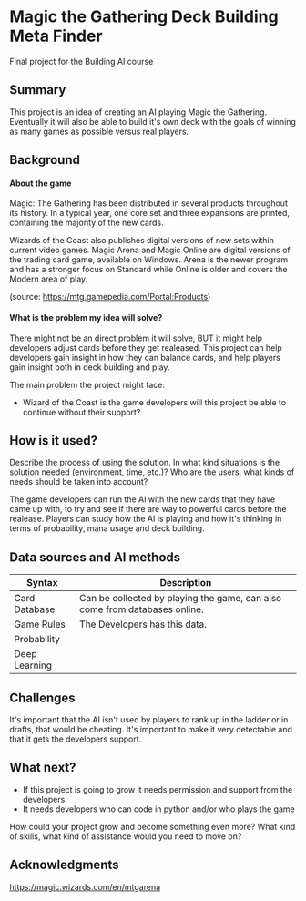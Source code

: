 # Magic the Gathering Deck Building Meta Finder

Final project for the Building AI course

## Summary

This project is an idea of creating an AI playing Magic the Gathering. Eventually it will also be able to build it's own deck with the goals of winning as many games as possible versus real players.

## Background

#### About the game

Magic: The Gathering has been distributed in several products throughout its history. In a typical year, one core set and three expansions are printed, containing the majority of the new cards.

Wizards of the Coast also publishes digital versions of new sets within current video games. Magic Arena and Magic Online are digital versions of the trading card game, available on Windows. Arena is the newer program and has a stronger focus on Standard while Online is older and covers the Modern area of play. 

(source: https://mtg.gamepedia.com/Portal:Products)

#### What is the problem my idea will solve?

There might not be an direct problem it will solve, BUT it might help developers adjust cards before they get realeased. This project can help developers gain insight in how they can balance cards, and help players gain insight both in deck building and play.

The main problem the project might face:
* Wizard of the Coast is the game developers will this project be able to continue without their support?

## How is it used?

Describe the process of using the solution. In what kind situations is the solution needed (environment, time, etc.)? Who are the users, what kinds of needs should be taken into account?

The game developers can run the AI with the new cards that they have came up with, to try and see if there are way to powerful cards before the realease. Players can study how the AI is playing and how it's thinking in terms of probability, mana usage and deck building.


## Data sources and AI methods

| Syntax        | Description |
| -----------   | ----------- |
| Card Database | Can be collected by playing the game, can also come from databases online. |
| Game Rules    | The Developers has this data. | 
| Probability   | 
| Deep Learning | 

## Challenges

It's important that the AI isn't used by players to rank up in the ladder or in drafts, that would be cheating. It's important to make it very detectable and that it gets the developers support.

## What next?

* If this project is going to grow it needs permission and support from the developers.
* It needs developers who can code in python and/or who plays the game

How could your project grow and become something even more? What kind of skills, what kind of assistance would you  need to move on? 


## Acknowledgments

https://magic.wizards.com/en/mtgarena
